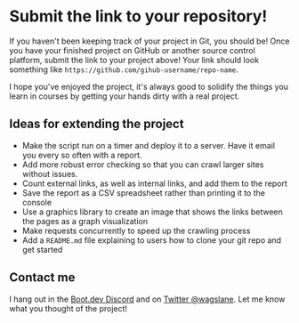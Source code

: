 # Submit the link to your repository!

If you haven't been keeping track of your project in Git, you should be! Once you have your finished project on GitHub or another source control platform, submit the link to your project above! Your link should look something like `https://github.com/gihub-username/repo-name`.

I hope you've enjoyed the project, it's always good to solidify the things you learn in courses by getting your hands dirty with a real project.

## Ideas for extending the project

* Make the script run on a timer and deploy it to a server. Have it email you every so often with a report.
* Add more robust error checking so that you can crawl larger sites without issues.
* Count external links, as well as internal links, and add them to the report
* Save the report as a CSV spreadsheet rather than printing it to the console
* Use a graphics library to create an image that shows the links between the pages as a graph visualization
* Make requests concurrently to speed up the crawling process
* Add a `README.md` file explaining to users how to clone your git repo and get started

## Contact me

I hang out in the [Boot.dev Discord](https://discord.gg/EEkFwbv) and on [Twitter @wagslane](https://twitter.com/wagslane). Let me know what you thought of the project!
